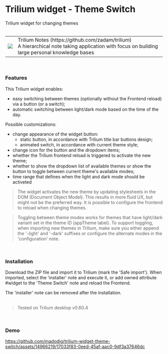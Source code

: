 # Trilium widget - Theme Switch
Trilium widget for changing themes 
<br><br>
<table><tr></tr><td><img src="https://github.com/madodig/trilium-widget-theme-switch/assets/14966219/6f103d3b-c0f7-4a0c-8157-33e17833c7c8"></td><td>Trilium Notes (https://github.com/zadam/trilium)<br>A hierarchical note taking application with focus on building large personal knowledge bases</td></tr></table>
<br>

### Features
This Trilium widget enables:
- easy switching between themes (optionally without the Frontend reload) via a button (or a switch);
- automatic switching between light/dark mode based on the time of the day.

Possible customizations:
- change appearance of the widget button:
  - static button, in accordance with Trilium title bar buttons design;
  - animated switch, in accordance with current theme style;
- change icon for the button and the dropdown items;
- whether the Trilium frontend reload is triggered to activate the new theme;
- whether to show the dropdown list of available themes or show the button to toggle between current theme's available modes;
- time range that defines when the light and dark mode should be activeted

> The widget activates the new theme by updating stylesheets in the DOM (Document Object Model). This results in more fluid UX, but might not be the preferred way. It is possible to configure the frontend to reload when changing themes.                         

> Toggling between theme modes works for themes that have light/dark variant set in the theme ID (appTheme label).
> To support toggling, when importing new themes in Trilium, make sure you either append the '-light' and '-dark' suffixes or configure the alternate modes in the 'configuration' note.
<br>

### Installation
Download the ZIP file and import it to Trilium (mark the 'Safe import'). When imported, select the 'installer' note and execute it, or add owned attribute #widget to the 'Theme Switch' note and reload the Frontend.

The 'installer' note can be removed after the installation.
<br><br>

> Tested on Trilium desktop v0.60.4
<br>

### Demo
https://github.com/madodig/trilium-widget-theme-switch/assets/14966219/17033f83-0eed-45af-aac0-9df3a37646dc
